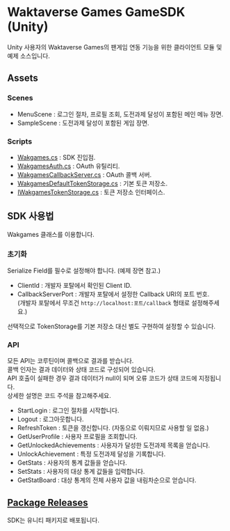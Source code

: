 # Waktaverse Games GameSDK (Unity)
Unity 사용자의 Waktaverse Games의 팬게임 연동 기능을 위한 클라이언트 모듈 및 예제 소스입니다.

## Assets

### Scenes

- MenuScene : 로그인 절차, 프로필 조회, 도전과제 달성이 포함된 메인 메뉴 장면.
- SampleScene : 도전과제 달성이 포함된 게임 장면.

### Scripts

- [Wakgames.cs](<https://github.com/WakGames/Waktaverse-Games-Demo-Unity/blob/main/Assets/Scripts/Wakgames.cs>) : SDK 진입점.
- [WakgamesAuth.cs](<https://github.com/WakGames/Waktaverse-Games-Demo-Unity/blob/main/Assets/Scripts/WakgamesAuth.cs>) : OAuth 유틸리티.
- [WakgamesCallbackServer.cs](<https://github.com/WakGames/Waktaverse-Games-Demo-Unity/blob/main/Assets/Scripts/WakgamesCallbackServer.cs>) : OAuth 콜백 서버.
- [WakgamesDefaultTokenStorage.cs](<https://github.com/WakGames/Waktaverse-Games-Demo-Unity/blob/main/Assets/Scripts/WakgamesDefaultTokenStorage.cs>) : 기본 토큰 저장소.
- [IWakgamesTokenStorage.cs](<https://github.com/WakGames/Waktaverse-Games-Demo-Unity/blob/main/Assets/Scripts/IWakgamesTokenStorage.cs>) : 토큰 저장소 인터페이스.

## SDK 사용법

Wakgames 클래스를 이용합니다.

### 초기화

Serialize Field를 필수로 설정해야 합니다. (예제 장면 참고.)

- ClientId : 개발자 포탈에서 확인된 Client ID.
- CallbackServerPort : 개발자 포탈에서 설정한 Callback URI의 포트 번호.  
  (개발자 포탈에서 무조건 `http://localhost:포트/callback` 형태로 설정해주세요.)

선택적으로 TokenStorage를 기본 저장소 대신 별도 구현하여 설정할 수 있습니다.

### API

모든 API는 코루틴이며 콜백으로 결과를 받습니다.  
콜백 인자는 결과 데이터와 상태 코드로 구성되어 있습니다.  
API 호출이 실패한 경우 결과 데이터가 null이 되며 오류 코드가 상태 코드에 지정됩니다.  
상세한 설명은 코드 주석을 참고해주세요.

- StartLogin : 로그인 절차를 시작합니다.
- Logout : 로그아웃합니다.
- RefreshToken : 토큰을 갱신합니다. (자동으로 이뤄지므로 사용할 일 없음.)
- GetUserProfile : 사용자 프로필을 조회합니다.
- GetUnlockedAchievements : 사용자가 달성한 도전과제 목록을 얻습니다.
- UnlockAchievement : 특정 도전과제 달성을 기록합니다.
- GetStats : 사용자의 통계 값들을 얻습니다.
- SetStats : 사용자의 대상 통계 값들을 입력합니다.
- GetStatBoard : 대상 통계의 전체 사용자 값을 내림차순으로 얻습니다.

## [Package Releases](https://github.com/WakGames/Waktaverse-Games-Demo-Unity/releases)

SDK는 유니티 패키지로 배포됩니다.
